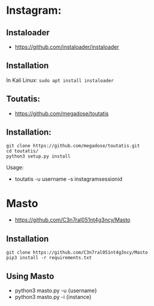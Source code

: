 # Instagram: 

## Instaloader
- https://github.com/instaloader/instaloader

## Installation
In Kali Linux: ```sudo apt install instaloader```

## Toutatis:
- https://github.com/megadose/toutatis

## Installation:
```
git clone https://github.com/megadose/toutatis.git
cd toutatis/
python3 setup.py install
```

Usage: 
- toutatis -u username -s instagramsessionid

# Masto 
- https://github.com/C3n7ral051nt4g3ncy/Masto

## Installation
```
git clone https://github.com/C3n7ral051nt4g3ncy/Masto
pip3 install -r requirements.txt
```

## Using Masto
- python3 masto.py -u {username}
- python3 masto.py -i {instance}

